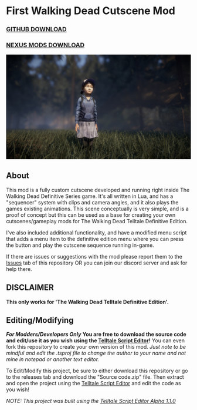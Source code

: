 # First Walking Dead Cutscene Mod

### [GITHUB DOWNLOAD](https://github.com/Telltale-Modding-Group/TTDS-FirstCutscene/releases)
### [NEXUS MODS DOWNLOAD](https://www.nexusmods.com/thewalkingdeadthetelltaledefinitiveseries/mods/9)

![thumb 1](screenshots/thumb1.jpg)

## About

This mod is a fully custom cutscene developed and running right inside The Walking Dead Definitive Series game. It's all written in Lua, and has a "sequencer" system with clips and camera angles, and it also plays the games existing animations. This scene conceptually is very simple, and is a proof of concept but this can be used as a base for creating your own cutscenes/gameplay mods for The Walking Dead Telltale Definitive Edition.

I've also included additional functionality, and have a modified menu script that adds a menu item to the definitive edition menu where you can press the button and play the cutscene sequence running in-game.

If there are issues or suggestions with the mod please report them to the [Issues](https://github.com/Telltale-Modding-Group/TTDS-FirstCutscene/issues) tab of this repository OR you can join our discord server and ask for help there.

## DISCLAIMER
**This only works for 'The Walking Dead Telltale Definitive Edition'.**

## Editing/Modifying
***For Modders/Developers Only***
**You are free to download the source code and edit/use it as you wish using the [Telltale Script Editor](https://github.com/Telltale-Modding-Group/Telltale-Script-Editor)!** You can even fork this repository to create your own version of this mod. *Just note to be mindful and edit the .tsproj file to change the author to your name and not mine in notepad or another text editor.*

To Edit/Modify this project, be sure to either download this repository or go to the releases tab and download the "Source code.zip" file. Then extract and open the project using the [Telltale Script Editor](https://github.com/Telltale-Modding-Group/Telltale-Script-Editor) and edit the code as you wish!

*NOTE: This project was built using the [Telltale Script Editor Alpha 1.1.0](https://github.com/Telltale-Modding-Group/Telltale-Script-Editor)*
